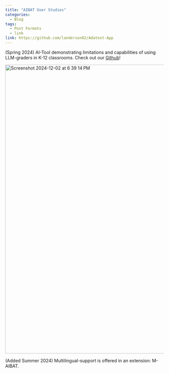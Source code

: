 ```yaml
---
title: "AIBAT User Studies"
categories:
  - Blog
tags:
  - Post Formats
  - link
link: https://github.com/landerson02/Adatest-App
---
```


(Spring 2024) AI-Tool demonstrating limitations and capabilities of using LLM-graders in K-12 classrooms. 
Check out our [Github](https://github.com/landerson02/Adatest-App)!

<img width="918" alt="Screenshot 2024-12-02 at 6 39 14 PM" src="https://github.com/user-attachments/assets/206cf1f0-5268-4920-ab4f-52cfc5e2839f">

(Added Summer 2024) Multilingual-support is offered in an extension: M-AIBAT.
